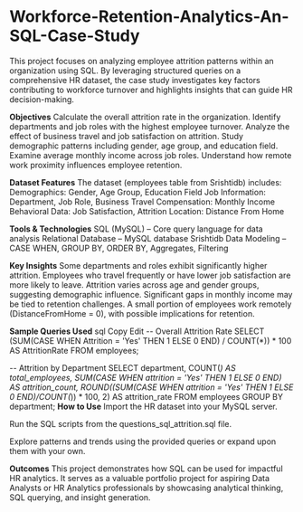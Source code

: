 # Workforce-Retention-Analytics-An-SQL-Case-Study
This project focuses on analyzing employee attrition patterns within an organization using SQL. By leveraging structured queries on a comprehensive HR dataset, the case study investigates key factors contributing to workforce turnover and highlights insights that can guide HR decision-making.

**Objectives**
Calculate the overall attrition rate in the organization.
Identify departments and job roles with the highest employee turnover.
Analyze the effect of business travel and job satisfaction on attrition.
Study demographic patterns including gender, age group, and education field.
Examine average monthly income across job roles.
Understand how remote work proximity influences employee retention.

**Dataset Features**
The dataset (employees table from Srishtidb) includes:
Demographics: Gender, Age Group, Education Field
Job Information: Department, Job Role, Business Travel
Compensation: Monthly Income
Behavioral Data: Job Satisfaction, Attrition
Location: Distance From Home

**Tools & Technologies**
SQL (MySQL) – Core query language for data analysis
Relational Database – MySQL database Srishtidb
Data Modeling – CASE WHEN, GROUP BY, ORDER BY, Aggregates, Filtering

**Key Insights**
Some departments and roles exhibit significantly higher attrition.
Employees who travel frequently or have lower job satisfaction are more likely to leave.
Attrition varies across age and gender groups, suggesting demographic influence.
Significant gaps in monthly income may be tied to retention challenges.
A small portion of employees work remotely (DistanceFromHome = 0), with possible implications for retention.

**Sample Queries Used**
sql
Copy
Edit
-- Overall Attrition Rate
SELECT 
  (SUM(CASE WHEN Attrition = 'Yes' THEN 1 ELSE 0 END) / COUNT(*)) * 100 AS AttritionRate 
FROM employees;

-- Attrition by Department
SELECT department, 
       COUNT(*) AS total_employees,
       SUM(CASE WHEN attrition = 'Yes' THEN 1 ELSE 0 END) AS attrition_count,
       ROUND((SUM(CASE WHEN attrition = 'Yes' THEN 1 ELSE 0 END)/COUNT(*)) * 100, 2) AS attrition_rate 
FROM employees 
GROUP BY department;
**How to Use**
Import the HR dataset into your MySQL server.

Run the SQL scripts from the questions_sql_attrition.sql file.

Explore patterns and trends using the provided queries or expand upon them with your own.

**Outcomes**
This project demonstrates how SQL can be used for impactful HR analytics. It serves as a valuable portfolio project for aspiring Data Analysts or HR Analytics professionals by showcasing analytical thinking, SQL querying, and insight generation.

